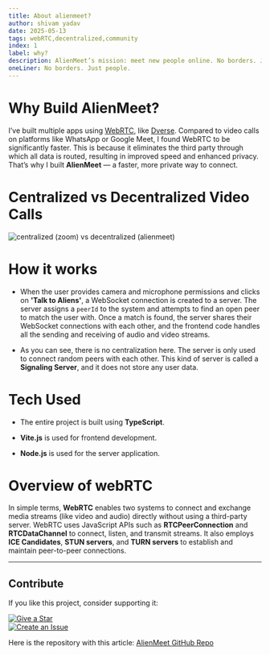 ```yaml
---
title: About alienmeet?
author: shivam yadav
date: 2025-05-13
tags: webRTC,decentralized,community
index: 1
label: why?
description: AlienMeet’s mission: meet new people online. No borders. Just people. With decentralized WebRTC, video & audio go peer‑to‑peer—no slow servers, no third parties. Enjoy faster connections, lower latency, and true privacy.
oneLiner: No borders. Just people.
---
```


# Why Build AlienMeet?

I’ve built multiple apps using [WebRTC](https://webrtc.org/), like [Dverse](https://dverse-git.vercel.app/videocall). Compared to video calls on platforms like WhatsApp or Google Meet, I found WebRTC to be significantly faster. This is because it eliminates the third party through which all data is routed, resulting in improved speed and enhanced privacy.  
That’s why I built **AlienMeet** — a faster, more private way to connect.

# Centralized vs Decentralized Video Calls

![centralized (zoom) vs decentralized (alienmeet)](https://camo.githubusercontent.com/6e2934de1e06892b851a563e8d87d3c98ee1154ed6075d8d7754f0cd120f309b/68747470733a2f2f626c6f676765656b2e6d652f6e6974726f7061636b5f7374617469632f467a48626757547959574c6c794d4b4a425957704f62635071634d76724b4b692f6173736574732f696d616765732f6f7074696d697a65642f7265762d636436353764312f626c6f676765656b2e6d652f77702d636f6e74656e742f75706c6f6164732f323031392f30352f3230313930352d776562736f636b65742d76732d646174616368616e6e656c2e6a7067)

# How it works

- When the user provides camera and microphone permissions and clicks on **'Talk to Aliens'**, a WebSocket connection is created to a server. The server assigns a `peerId` to the system and attempts to find an open peer to match the user with. Once a match is found, the server shares their WebSocket connections with each other, and the frontend code handles all the sending and receiving of audio and video streams.

- As you can see, there is no centralization here. The server is only used to connect random peers with each other. This kind of server is called a **Signaling Server**, and it does not store any user data.


# Tech Used

  - The entire project is built using **TypeScript**.
    
-   **Vite.js** is used for frontend development.
    
-   **Node.js** is used for the server application.

# Overview of webRTC 

In simple terms, **WebRTC** enables two systems to connect and exchange media streams (like video and audio) directly without using a third-party server. WebRTC uses JavaScript APIs such as **RTCPeerConnection** and **RTCDataChannel** to connect, listen, and transmit streams. It also employs **ICE Candidates**, **STUN servers**, and **TURN servers** to establish and maintain peer-to-peer connections.

---

## Contribute

If you like this project, consider supporting it:

[![Give a Star](https://img.shields.io/badge/Give%20a%20Star-⭐-blue)](https://github.com/Shivamycodee/alienmeet/stargazers)  
[![Create an Issue](https://img.shields.io/badge/Create%20an%20Issue-🐛-red)](https://github.com/Shivamycodee/alienmeet/issues)

Here is the repository with this article: [AlienMeet GitHub Repo](https://github.com/Shivamycodee/alienmeet/edit/main/src/articles/about-alienmeet.md)